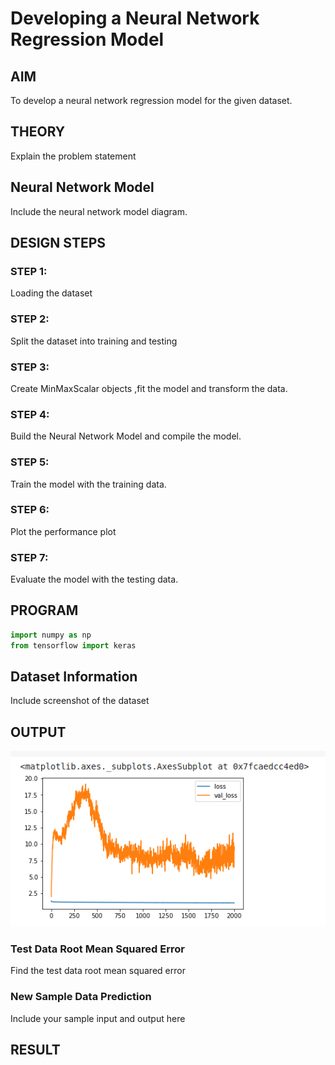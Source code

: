 # Developing a Neural Network Regression Model

## AIM

To develop a neural network regression model for the given dataset.

## THEORY

Explain the problem statement

## Neural Network Model

Include the neural network model diagram.

## DESIGN STEPS

### STEP 1:

Loading the dataset

### STEP 2:

Split the dataset into training and testing

### STEP 3:

Create MinMaxScalar objects ,fit the model and transform the data.

### STEP 4:

Build the Neural Network Model and compile the model.

### STEP 5:

Train the model with the training data.

### STEP 6:

Plot the performance plot

### STEP 7:

Evaluate the model with the testing data.

## PROGRAM

```python 
import numpy as np
from tensorflow import keras


```

## Dataset Information

Include screenshot of the dataset

## OUTPUT

![MODEL](lossoutput.png)



### Test Data Root Mean Squared Error

Find the test data root mean squared error

### New Sample Data Prediction

Include your sample input and output here

## RESULT

